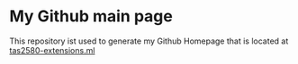 # My Github main page

This repository ist used to generate my Github Homepage that is located at <a href="https://tas2580-extensions.ml/">tas2580-extensions.ml</a>
